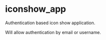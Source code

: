iconshow_app
============

Authentication based icon show application.

Will allow authentication by email or username.